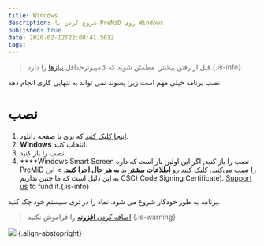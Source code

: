 ```yaml
---
title: Windows
description: شروع کردن با PreMiD روی Windows
published: true
date: 2020-02-12T22:08:41.501Z
tags:
---
```


> قبل از رفتن بیشتر، مطمئن شوید که کامپیوترحداقل [نیازها](/install/requirements) را دارد.{.is-info}

نصب برنامه خیلی مهم است زیرا پسوند نمی تواند به تنهایی کاری انجام دهد.

# نصب
1. [اینجا کلیک کنید](https://premid.app/downloads) که بری با صفحه دانلود.
2. **Windows** انتخاب کنید.
3. نصب را باز کنید.
4. ****Windows Smart Screen نصب را باز کنید, اگر این اولین بار است که داره PreMiD را نصب می‌کنید. کلیک کنید رو **اطلاعات بیشتر** بد **به هر حال اجرا کنید**. > این به این دلیل است که ما چنین نداریم CSC) Code Signing Certificate). [Support us](https://www.patreon.com/Timeraa) to fund it.{.is-info}

برنامه به طور خودکار شروع می شود. نماد را در تری سیستم خود چک کنید.

> [اضافه کردن **افزونه**](/install) را فراموش نکنید.{.is-warning}

![](https://a.icons8.com/djxbtnYm/GBjHDS/svg.svg) {.align-abstopright}